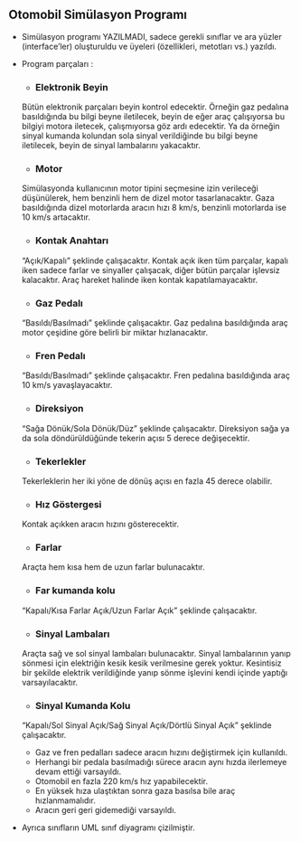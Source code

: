 ## Otomobil Simülasyon Programı 
- Simülasyon programı YAZILMADI, sadece gerekli sınıflar ve ara yüzler (interface’ler) oluşturuldu ve üyeleri (özellikleri, metotları vs.) yazıldı. 
- Program parçaları :
  + ### Elektronik Beyin 
  Bütün elektronik parçaları beyin kontrol edecektir. Örneğin gaz pedalına basıldığında bu bilgi beyne iletilecek, beyin de eğer araç çalışıyorsa bu bilgiyi motora iletecek, çalışmıyorsa göz ardı edecektir. Ya da örneğin sinyal kumanda kolundan sola sinyal verildiğinde bu bilgi beyne iletilecek, beyin de sinyal lambalarını yakacaktır. 
  + ### Motor 
  Simülasyonda kullanıcının motor tipini seçmesine izin verileceği düşünülerek, hem benzinli hem de dizel motor tasarlanacaktır. Gaza basıldığında dizel motorlarda aracın hızı 8 km/s, benzinli motorlarda ise 10 km/s artacaktır. 
  + ### Kontak Anahtarı 
  “Açık/Kapalı” şeklinde çalışacaktır. Kontak açık iken tüm parçalar, kapalı iken sadece farlar ve sinyaller çalışacak, diğer bütün parçalar işlevsiz kalacaktır. Araç hareket halinde iken kontak kapatılamayacaktır. 
  + ### Gaz Pedalı 
  “Basıldı/Basılmadı” şeklinde çalışacaktır. Gaz pedalına basıldığında araç motor çeşidine göre belirli bir miktar hızlanacaktır. 
  + ### Fren Pedalı 
  “Basıldı/Basılmadı” şeklinde çalışacaktır. Fren pedalına basıldığında araç 10 km/s yavaşlayacaktır. 
  + ### Direksiyon 
  “Sağa Dönük/Sola Dönük/Düz” şeklinde çalışacaktır. Direksiyon sağa ya da sola döndürüldüğünde tekerin açısı 5 derece değişecektir. 
  + ### Tekerlekler 
  Tekerleklerin her iki yöne de dönüş açısı en fazla 45 derece olabilir. 
  + ### Hız Göstergesi 
  Kontak açıkken aracın hızını gösterecektir. 
  + ### Farlar 
  Araçta hem kısa hem de uzun farlar bulunacaktır.  
  + ### Far kumanda kolu 
  “Kapalı/Kısa Farlar Açık/Uzun Farlar Açık” şeklinde çalışacaktır. 
  + ### Sinyal Lambaları 
  Araçta sağ ve sol sinyal lambaları bulunacaktır. Sinyal lambalarının yanıp sönmesi için elektriğin kesik kesik verilmesine gerek yoktur. Kesintisiz bir şekilde elektrik verildiğinde yanıp sönme işlevini kendi içinde yaptığı varsayılacaktır. 
  + ### Sinyal Kumanda Kolu 
  “Kapalı/Sol Sinyal Açık/Sağ Sinyal Açık/Dörtlü Sinyal Açık” şeklinde çalışacaktır. 
    * Gaz ve fren pedalları sadece aracın hızını değiştirmek için kullanıldı. 
    * Herhangi bir pedala basılmadığı sürece aracın aynı hızda ilerlemeye devam ettiği varsayıldı.
    * Otomobil en fazla 220 km/s hız yapabilecektir. 
    * En yüksek hıza ulaştıktan sonra gaza basılsa bile araç hızlanmamalıdır. 
    * Aracın geri geri gidemediği varsayıldı. 


- Ayrıca sınıfların UML sınıf diyagramı çizilmiştir. 
